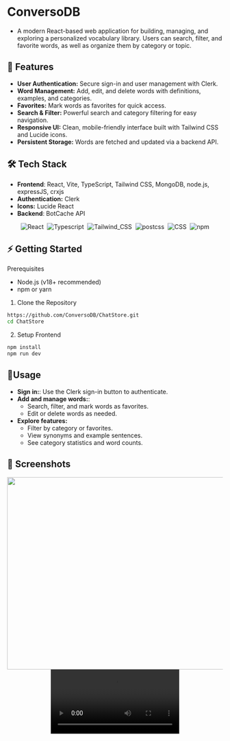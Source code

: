 # ConversoDB

- A modern React-based web application for building, managing, and exploring a personalized vocabulary library. Users can search, filter, and favorite words, as well as organize them by category or topic.


## 🚀 Features
 - **User Authentication:** Secure sign-in and user management with Clerk.
 - **Word Management:** Add, edit, and delete words with definitions, examples, and categories.
 - **Favorites:** Mark words as favorites for quick access.
 - **Search & Filter:** Powerful search and category filtering for easy navigation.
 - **Responsive UI:** Clean, mobile-friendly interface built with Tailwind CSS and Lucide icons.
 - **Persistent Storage:** Words are fetched and updated via a backend API.
   


## 🛠️ Tech Stack

 - **Frontend**: React, Vite, TypeScript, Tailwind CSS, MongoDB, node.js, expressJS, crxjs
 - **Authentication:** Clerk
 - **Icons:** Lucide React
 - **Backend**: BotCache API

<div display="flex" align="center" class="text-center">
  <img alt="React" src="https://img.shields.io/badge/React-61DAFB.svg?style=flat&amp;logo=React&amp;logoColor=black" class="inline-block mx-1" style="margin: 0px 2px;"/>
  <img alt="Typescript" src="https://img.shields.io/badge/TypeScript-007ACC?style=flat&amp&logo=typescript&logoColor=white" class="inline-block mx-1" style="margin: 0px 2px;"/>
  <img alt="Tailwind_CSS" src="https://img.shields.io/badge/Tailwind_CSS-38B2AC?style=flat&amp&logo=tailwind-css&logoColor=white" class="inline-block mx-1" style="margin: 0px 2px;">
  <img alt="postcss" src="https://img.shields.io/badge/postcss-DD3A0A?style=flat&amp&logo=postcss&logoColor=white" class="inline-block mx-1" style="margin: 0px 2px;">
  <img alt="CSS" src="https://img.shields.io/badge/CSS-3492FF.svg?style=flat&amp;logo=CSS&amp;logoColor=white" class="inline-block mx-1" style="margin: 0px 2px;"/>
  <img alt="npm" src="https://img.shields.io/badge/npm-CB3837.svg?style=flat&amp;logo=npm&amp;logoColor=white" class="inline-block mx-1" style="margin: 0px 2px;"/>
</div>
   
## ⚡ Getting Started

Prerequisites

 - Node.js (v18+ recommended)
 - npm or yarn
   
1. Clone the Repository

```sh
https://github.com/ConversoDB/ChatStore.git
cd ChatStore
```

2. Setup Frontend

```sh
npm install
npm run dev
```


## 🧩Usage
 - **Sign in:**: Use the Clerk sign-in button to authenticate.
 - **Add and manage words:**:
   - Search, filter, and mark words as favorites.
   - Edit or delete words as needed.
 - **Explore features:**  
   - Filter by category or favorites.
   - View synonyms and example sentences.
   - See category statistics and word counts.
   
## 📸 Screenshots

 <div display="flex" align="center" class="text-center">
 
  <img width="1552" height="449" alt="Untitled (20)" src="https://github.com/user-attachments/assets/a4001e3d-875f-4ba0-85e5-a77c39fcc4f6" />
  <br>
  <video src="https://github.com/user-attachments/assets/c09d0aa8-4ab1-4d3f-a110-52005525ee49"/> 

   




</div>
